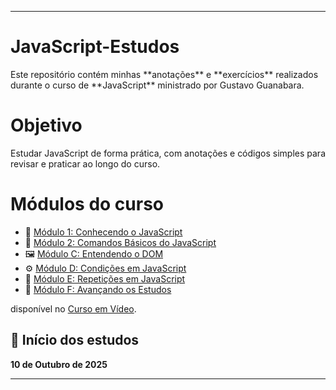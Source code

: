 
<hr>
<h1 align=>JavaScript-Estudos</h1>
Este repositório contém minhas **anotações** e **exercícios** realizados durante o curso de **JavaScript** ministrado por Gustavo Guanabara.

<h1 align=>Objetivo</h1>

Estudar JavaScript de forma prática, com anotações e códigos simples para revisar e praticar ao longo do curso.


<h1 align=>Módulos do curso</h1>

- 📘 [Módulo 1: Conhecendo o JavaScript](Modulo-1)
- 🧱 [Módulo 2: Comandos Básicos do JavaScript](modulo-2)
- 🖼️ [Módulo C: Entendendo o DOM](modulo-3)
- ⚙️ [Módulo D: Condições em JavaScript](modulo-4)
- 🔁 [Módulo E: Repetições em JavaScript](./ModuloE-Repeticoes/anotacoes.md)
- 🚀 [Módulo F: Avançando os Estudos](./ModuloF-Avancando/anotacoes.md)

disponível no [Curso em Vídeo](https://www.cursoemvideo.com/curso/javascript/).

## 📅 Início dos estudos

**10 de Outubro de 2025**
<hr>
